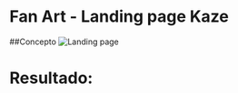 # Fan Art - Landing page Kaze
##Concepto
![Landing page](https://i.ibb.co/6FrvNPg/imagen-2023-01-27-001053108.png)

# Resultado: [](https://ivansaezrodrigo.github.io/Landing-page-Kaze/)
